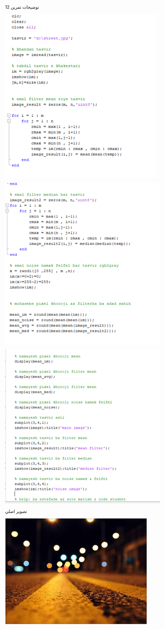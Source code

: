<div dir="rtl">
  
  
  </div>
  
  توضيحات تمرين 12
  
  ![توضيحات تمرين ](https://github.com/semnan-university-ai/image-processing-class/blob/main/excersiecs/Homayontoosy/12/tozih%201.png)


![توضيحات تمرين](https://github.com/semnan-university-ai/image-processing-class/blob/main/excersiecs/Homayontoosy/12/tozih%202.png)

![توضيحات تمرين ](https://github.com/semnan-university-ai/image-processing-class/blob/main/excersiecs/Homayontoosy/12/tozih%203.png)


تصوير اصلي<br/>


![تصويز اصلي](https://github.com/semnan-university-ai/image-processing-class/blob/main/excersiecs/Homayontoosy/12/street.jpg)
